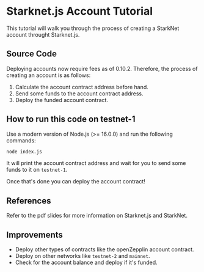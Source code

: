 # Starknet.js Account Tutorial

This tutorial will walk you through the process of creating a StarkNet account throught Starknet.js.

## Source Code

Deploying accounts now require fees as of 0.10.2. Therefore, the process of creating an account is as follows:

1. Calculate the account contract address before hand.
2. Send some funds to the account contract address.
3. Deploy the funded account contract.

## How to run this code on testnet-1

Use a modern version of Node.js (>= 16.0.0) and run the following commands:

```bash
node index.js
```

It will print the account contract address and wait for you to send some funds to it on `testnet-1`.

Once that's done you can deploy the account contract!

## References

Refer to the pdf slides for more information on Starknet.js and StarkNet.

## Improvements

- Deploy other types of contracts like the openZepplin account contract.
- Deploy on other networks like `testnet-2` and `mainnet`.
- Check for the account balance and deploy if it's funded.
